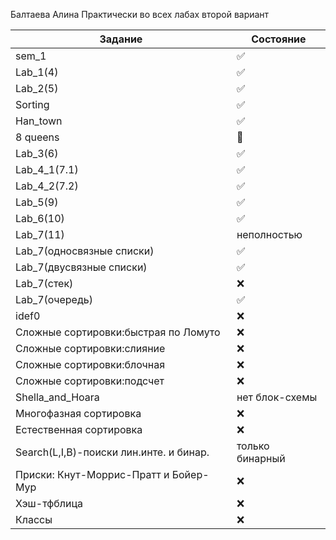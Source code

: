Балтаева Алина 
Практически во всех лабах второй вариант 

| Задание | Состояние |
| ------------- | ------------- |
|sem_1| :white_check_mark:|
| Lab_1(4) | :white_check_mark:|
| Lab_2(5) | :white_check_mark: |
| Sorting |:white_check_mark: |
| Han_town |:white_check_mark: |
|  8 queens|:black_square_button:  |
| Lab_3(6) |:white_check_mark:  |
| Lab_4_1(7.1) |:white_check_mark:|
| Lab_4_2(7.2) |:white_check_mark:  |
| Lab_5(9) | :white_check_mark:|
| Lab_6(10) |:white_check_mark: |
| Lab_7(11) |неполностью  |
| Lab_7(односвязные списки) | :white_check_mark:|
| Lab_7(двусвязные списки) | :white_check_mark:|
| Lab_7(стек) |:x:  |
| Lab_7(очередь) |:white_check_mark:  |
| idef0|:x:  |
| Сложные сортировки:быстрая по Ломуто |:x:  |
| Сложные сортировки:слияние|:x:  |
| Сложные сортировки:блочная|:x:  |
| Сложные сортировки:подсчет|:x:  |
| Shella_and_Hoara|нет блок-схемы  |
| Многофазная сортировка|:x:  |
| Естественная сортировка|:x:  |
|Search(L,I,B)-поиски лин.инте. и бинар.|только бинарный  |
| Приски: Кнут-Моррис-Пратт и Бойер-Мур|:x:  |
| Хэш-тфблица|:x:  |
| Классы|:x:  |


